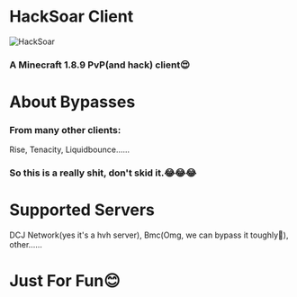 # HackSoar Client

![HackSoar](https://socialify.git.ci/ZeathDev/HackSoar/image?description=1&font=Inter&forks=1&issues=1&language=1&name=1&owner=1&pattern=Plus&pulls=1&stargazers=1&theme=Light)

### A Minecraft 1.8.9 PvP(and hack) client😍

# About Bypasses

### From many other clients:

Rise, Tenacity, Liquidbounce......

### So this is a really shit, don't skid it.😂😂😂

# Supported Servers

DCJ Network(yes it's a hvh server), Bmc(Omg, we can bypass it toughly🤩), other......

# Just For Fun😊

